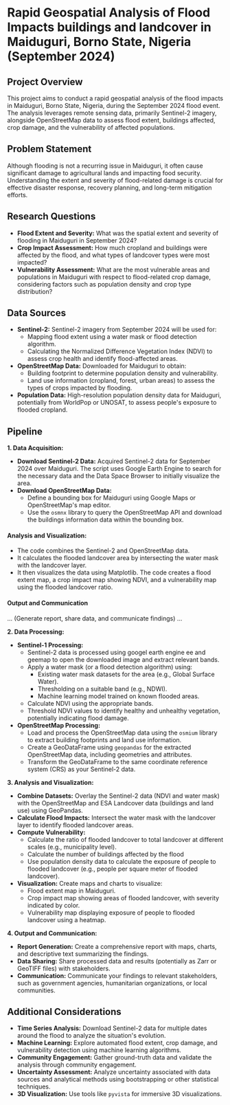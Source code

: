 # Rapid Geospatial Analysis of Flood Impacts buildings and landcover in Maiduguri, Borno State, Nigeria (September 2024)

## Project Overview

This project aims to conduct a rapid geospatial analysis of the flood impacts in Maiduguri, Borno State, Nigeria, during the September 2024 flood event. The analysis leverages remote sensing data, primarily Sentinel-2 imagery, alongside OpenStreetMap data to assess flood extent, buildings affected, crop damage, and the vulnerability of affected populations.

## Problem Statement

Although flooding is not a recurring issue in Maiduguri, it often cause significant damage to agricultural lands and impacting food security. Understanding the extent and severity of flood-related damage is crucial for effective disaster response, recovery planning, and long-term mitigation efforts.

## Research Questions

* **Flood Extent and Severity:**  What was the spatial extent and severity of flooding in Maiduguri in September 2024?
* **Crop Impact Assessment:**  How much cropland and buildings were affected by the flood, and what types of landcover types were most impacted?
* **Vulnerability Assessment:** What are the most vulnerable areas and populations in Maiduguri with respect to flood-related crop damage, considering factors such as population density and crop type distribution?

## Data Sources

* **Sentinel-2:** Sentinel-2 imagery from September 2024 will be used for:
    * Mapping flood extent using a water mask or flood detection algorithm.
    * Calculating the Normalized Difference Vegetation Index (NDVI) to assess crop health and identify flood-affected areas.
* **OpenStreetMap Data:** Downloaded for Maiduguri to obtain:
    * Building footprint to determine population density and vulnerability.
    * Land use information (cropland, forest, urban areas) to assess the types of crops impacted by flooding.
* **Population Data:** High-resolution population density data for Maiduguri, potentially from WorldPop or UNOSAT, to assess people's exposure to flooded cropland.

## Pipeline

**1. Data Acquisition:**

* **Download Sentinel-2 Data:** Acquired Sentinel-2 data for September 2024 over Maiduguri. The script uses Google Earth Engine to search for the necessary data and the Data Space Browser to initially visualize the area.
* **Download OpenStreetMap Data:**
    * Define a bounding box for Maiduguri using Google Maps or OpenStreetMap's map editor.
    * Use the `osmnx` library to query the OpenStreetMap API and download the buildings information data within the bounding box.

#### Analysis and Visualization:
- The code combines the Sentinel-2 and OpenStreetMap data.
- It calculates the flooded landcover area by intersecting the water mask with the landcover layer.
- It then visualizes the data using Matplotlib. The code creates a flood extent map, a crop impact map showing NDVI, and a vulnerability map using the flooded landcover ratio.

#### Output and Communication
... (Generate report, share data, and communicate findings) ...

**2. Data Processing:**

* **Sentinel-1 Processing:**
    * Sentinel-2 data is processed using googel earth engine ee and geemap to open the downloaded image and extract relevant bands.
    * Apply a water mask (or a flood detection algorithm) using:
        * Existing water mask datasets for the area (e.g., Global Surface Water).
        * Thresholding on a suitable band (e.g., NDWI).
        * Machine learning model trained on known flooded areas.
    * Calculate NDVI using the appropriate bands.
    * Threshold NDVI values to identify healthy and unhealthy vegetation, potentially indicating flood damage.
* **OpenStreetMap Processing:**
    * Load and process the OpenStreetMap data using the `osmium` library to extract building footprints and land use information.
    * Create a GeoDataFrame using `geopandas` for the extracted OpenStreetMap data, including geometries and attributes.
    * Transform the GeoDataFrame to the same coordinate reference system (CRS) as your Sentinel-2 data.

**3. Analysis and Visualization:**

* **Combine Datasets:** Overlay the Sentinel-2 data (NDVI and water mask) with the OpenStreetMap and ESA Landcover data (buildings and land use) using GeoPandas.
* **Calculate Flood Impacts:**  Intersect the water mask with the landcover layer to identify flooded landcover areas.
* **Compute Vulnerability:**
    * Calculate the ratio of flooded landcover to total landcover at different scales (e.g., municipality level).
    * Calculate the number of buildings affected by the flood
    * Use population density data to calculate the exposure of people to flooded landcover (e.g., people per square meter of flooded landcover).
* **Visualization:** Create maps and charts to visualize:
    * Flood extent map in Maiduguri.
    * Crop impact map showing areas of flooded landcover, with severity indicated by color.
    * Vulnerability map displaying exposure of people to flooded landcover using a heatmap.

**4. Output and Communication:**

* **Report Generation:** Create a comprehensive report with maps, charts, and descriptive text summarizing the findings.
* **Data Sharing:** Share processed data and results (potentially as Zarr or GeoTIFF files) with stakeholders.
* **Communication:** Communicate your findings to relevant stakeholders, such as government agencies, humanitarian organizations, or local communities. 

## Additional Considerations

* **Time Series Analysis:** Download Sentinel-2 data for multiple dates around the flood to analyze the situation's evolution.
* **Machine Learning:** Explore automated flood extent, crop damage, and vulnerability detection using machine learning algorithms.
* **Community Engagement:** Gather ground-truth data and validate the analysis through community engagement.
* **Uncertainty Assessment:** Analyze uncertainty associated with data sources and analytical methods using bootstrapping or other statistical techniques.
* **3D Visualization:** Use tools like `pyvista` for immersive 3D visualizations.